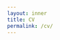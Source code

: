 ```yaml
---
layout: inner
title: CV
permalink: /cv/
---
```


<object data="../ConnieTing_CV_january2024.pdf" width="1000" height="1000" type='application/pdf'></object>


